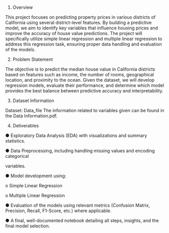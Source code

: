 1. Overview
   
This project focuses on predicting property prices in various districts of California using
several district-level features. By building a predictive model, we aim to identify key variables
that influence housing prices and improve the accuracy of house value predictions. The
project will specifically utilize simple linear regression and multiple linear regression to
address this regression task, ensuring proper data handling and evaluation of the models.

2. Problem Statement
   
The objective is to predict the median house value in California districts based on features
such as income, the number of rooms, geographical location, and proximity to the ocean.
Given the dataset, we will develop regression models, evaluate their performance, and
determine which model provides the best balance between predictive accuracy and
interpretability.

3. Dataset Information
   
Dataset: Data_file
The information related to variables given can be found in the Data Information.pdf.

4. Deliverables
   
● Exploratory Data Analysis (EDA) with visualizations and summary statistics.

● Data Preprocessing, including handling missing values and encoding categorical

variables.

● Model development using:

o Simple Linear Regression

o Multiple Linear Regression

● Evaluation of the models using relevant metrics (Confusion Matrix, Precision, Recall,
F1-Score, etc.) where applicable.

● A final, well-documented notebook detailing all steps, insights, and the final model
selection.
